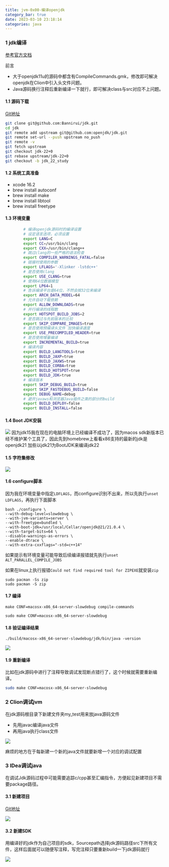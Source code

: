 ```yaml
---
title: jvm-0x00-编译openjdk
category_bar: true
date: 2023-03-10 23:18:14
categories: java
---
```


### 1 jdk编译

[参考官方文档](https://openjdk.org/groups/build/doc/building.html)

前言

* 大于openjdk11u的源码中都含有CompileCommands.gmk，修改即可解决openjdk在Clion中引入头文件问题。
* Java源码换行注释后重新编译一下就行，即可解决class与src对应不上问题。

#### 1.1 源码下载

[Git地址](https://github.com/Bannirui/jdk.git)

```sh
git clone git@github.com:Bannirui/jdk.git
cd jdk
git remote add upstream git@github.com:openjdk/jdk.git
git remote set-url --push upstream no_push
git remote -v
git fetch upstream
git checkout jdk-22+0
git rebase upstream/jdk-22+0
git checkout -b jdk_22_study
```

#### 1.2 系统工具准备
- xcode 16.2
- brew install autoconf
- brew install make
- brew install libtool
- brew install freetype

#### 1.3 环境变量

```sh
        # 编译openjdk源码时的编译设置
        # 设定语言选项，必须设置
        export LANG=C
        export CC=/usr/bin/clang
        export CXX=/usr/bin/clang++
        # 跳过clang的一些严格的语法检查
        export COMPILER_WARNINGS_FATAL=false
        # 链接时使用的参数
        export LFLAGS='-Xlinker -lstdc++'
        # 是否使用clang
        export USE_CLANG=true
        # 使用64位数据模型
        export LP64=1
        # 告诉编译平台是64位，不然会按32位来编译
        export ARCH_DATA_MODEL=64
        # 允许自动下载依赖
        export ALLOW_DOWNLOADS=true
        # 并行编译的线程数
        export HOTSPOT_BUILD_JOBS=2
        # 是否跳过与先前版本的比较
        export SKIP_COMPARE_IMAGES=true
        # 是否使用预编译头文件 加快编译速度
        export USE_PRECOMPILED_HEADER=true
        # 是否使用增量编译
        export INCREMENTAL_BUILD=true
        # 编译内容
        export BUILD_LANGTOOLS=true
        export BUILD_JAXP=true
        export BUILD_JAXWS=true
        export BUILD_CORBA=true
        export BUILD_HOTSPOT=true
        export BUILD_JDK=true
        # 编译版本
        export SKIP_DEBUG_BUILD=true
        export SKIP_FASTDEBUG_BUILD=false
        export DEBUG_NAME=debug
        # 避开javaws和浏览器Java插件之类的部分的build
        export BUILD_DEPLOY=false
        export BUILD_INSTALL=false
```

#### 1.4 Boot JDK安装

![](./jvm-0x00-编译openjdk/1739895872.png)
因为jdk15我在现在的电脑环境上已经编译不成功了，因为macos sdk新版本已经不维护某个工具了，因此先到homebrew上看看x86支持的最新的jdk是openjdk21
加些以jdk21为BootJDK来编译jdk22

#### 1.5 字符集修改
![](./jvm-0x00-编译openjdk/1739896129.png)

#### 1.6 configure脚本

因为我在环境变量中指定`LDFLAGS`，而configure识别不出来，所以先执行`unset LDFLAGS`，再执行下面脚本

```shell
bash ./configure \
--with-debug-level=slowdebug \
--with-jvm-variants=server \
--with-freetype=bundled \
--with-boot-jdk=/usr/local/Cellar/openjdk@21/21.0.4 \
--with-target-bits=64 \
--disable-warnings-as-errors \
--enable-dtrace \
--with-extra-cxxflags="-std=c++14"
```

如果提示有环境变量可能导致后续编译报错就先执行`unset ALT_PARALLEL_COMPILE_JOBS`

如果在linux上执行报错`Could not find required tool for ZIPEXE`就安装`zip`

```shell
sudo pacman -Ss zip
sudo pacman -S zip
```

#### 1.7 编译

```shell
make CONF=macosx-x86_64-server-slowdebug compile-commands

sudo make CONF=macosx-x86_64-server-slowdebug
```

#### 1.8 验证编译结果

```shell
./build/macosx-x86_64-server-slowdebug/jdk/bin/java -version
```
![](./jvm-0x00-编译openjdk/1739984881.png)

#### 1.9 重新编译

比如在jdk源码中进行了注释导致调试发现断点错行了，这个时候就需要重新编译。

```sh
sudo make CONF=macosx-x86_64-server-slowdebug
```

### 2 Clion调试jvm

在jdk源码根目录下新建文件夹my_test用来放java源码文件
- 先用javac编译java文件
- 再用java执行class文件

![](./jvm-0x00-编译openjdk/1739987381.png)

麻烦的地方在于每新建一个新的java文件就要新增一个对应的调试配置


### 3 IDea调试java

在调试Jdk源码过程中可能需要追踪c/cpp甚至汇编指令，方便起见新建项目不需要package路径。

#### 3.1 新建项目

[Git地址](https://github.com/Bannirui/openjdk15-debug.git)

![](./jvm-0x00-编译openjdk/1739988179.png)

#### 3.2 新建SDK

用编译好的jdk作为自己项目的sdk，Sourcepath选择jdk源码路径src下所有文件，这样后面就可以随便写注释，写完注释只要重新build一下jdk源码就行

![](./jvm-0x00-编译openjdk/1739988290.png)
